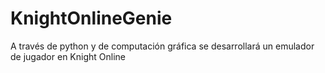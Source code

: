 # KnightOnlineGenie
A través de python y de computación gráfica se desarrollará un emulador de jugador en Knight Online
